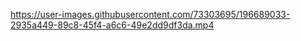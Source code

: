 https://user-images.githubusercontent.com/73303695/196689033-2935a449-89c8-45f4-a6c6-49e2dd9df3da.mp4
